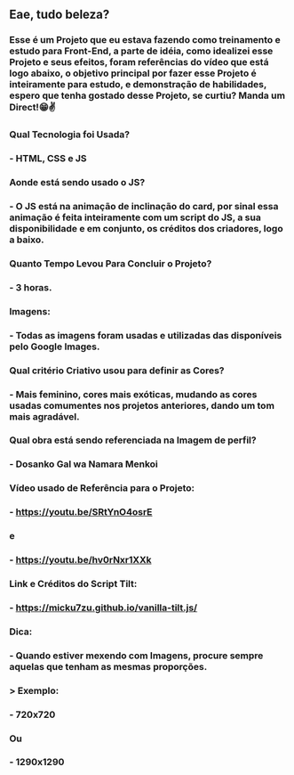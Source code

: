 ## Eae, tudo beleza?

### Esse é um Projeto que eu estava fazendo como treinamento e estudo para Front-End, a parte de idéia, como idealizei esse Projeto e seus efeitos, foram referências do vídeo que está logo abaixo, o objetivo principal por fazer esse Projeto é inteiramente para estudo, e demonstração de habilidades, espero que tenha gostado desse Projeto, se curtiu? Manda um Direct!😁✌️

### Qual Tecnologia foi Usada?
### - HTML, CSS e JS

### Aonde está sendo usado o JS?
### - O JS está na animação de inclinação do card, por sinal essa animação é feita inteiramente com um script do JS, a sua disponibilidade e em conjunto, os créditos dos criadores, logo a baixo.

### Quanto Tempo Levou Para Concluir o Projeto?
### - 3 horas.

### Imagens:
### - Todas as imagens foram usadas e utilizadas das disponíveis pelo Google Images.

### Qual critério Criativo usou para definir as Cores?
### - Mais feminino, cores mais exóticas, mudando as cores usadas comumentes nos projetos anteriores, dando um tom mais agradável.

### Qual obra está sendo referenciada na Imagem de perfil?
### - Dosanko Gal wa Namara Menkoi

### Vídeo usado de Referência para o Projeto:
### - https://youtu.be/SRtYnO4osrE
###  e
### - https://youtu.be/hv0rNxr1XXk

### Link e Créditos do Script Tilt:
### - https://micku7zu.github.io/vanilla-tilt.js/

### Dica:
### - Quando estiver mexendo com Imagens, procure sempre aquelas que tenham as mesmas proporções.
### > Exemplo:
### - 720x720
###  Ou
### - 1290x1290
